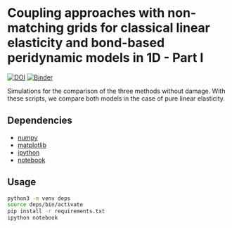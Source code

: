 # Coupling approaches with non-matching grids for classical linear elasticity and bond-based  peridynamic models in 1D - Part I

[![DOI](https://zenodo.org/badge/369535539.svg)](https://zenodo.org/badge/latestdoi/369535539) [![Binder](https://mybinder.org/badge_logo.svg)](https://mybinder.org/v2/gh/diehlpk/reusommer21/HEAD)

Simulations for the comparison of the three methods without damage. With these scripts, we compare both models in the case of pure linear elasticity.

## Dependencies

* [numpy](https://numpy.org/)
* [matplotlib](https://matplotlib.org/)
* [ipython](https://ipython.readthedocs.io/en/stable/)
* [notebook](https://jupyter.org/install)


## Usage

```bash
python3 -m venv deps
source deps/bin/activate
pip install -r requirements.txt
ipython notebook
```


